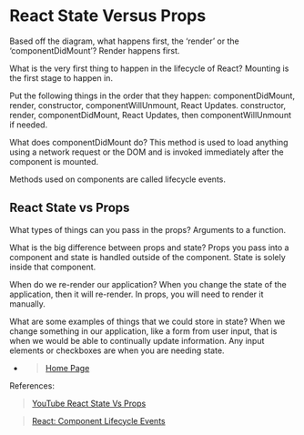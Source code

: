 # React State Versus Props

Based off the diagram, what happens first, the ‘render’ or the ‘componentDidMount’? Render happens first.

What is the very first thing to happen in the lifecycle of React?
Mounting is the first stage to happen in.

Put the following things in the order that they happen:
componentDidMount, render, constructor, componentWillUnmount, React Updates.
constructor, render, componentDidMount, React Updates, then componentWillUnmount if needed.

What does componentDidMount do? This method is used to load anything using a network request or the DOM and is invoked immediately after the component is mounted.

Methods used on components are called lifecycle events.

## React State vs Props

What types of things can you pass in the props? Arguments to a function.

What is the big difference between props and state? Props you pass into a component and state is handled outside of the component. State is solely inside that component.

When do we re-render our application? When you change the state of the application, then it will re-render. In props, you will need to render it manually.

What are some examples of things that we could store in state? When we change something in our application, like a form from user input, that is when we would be able to continually update information. Any input elements or checkboxes are when you are needing state.

- > [Home Page](README.md)

References:

> [YouTube React State Vs Props](https://www.youtube.com/watch?v=IYvD9oBCuJI)

> [React: Component Lifecycle Events](https://medium.com/@joshuablankenshipnola/react-component-lifecycle-events-cb77e670a093)
